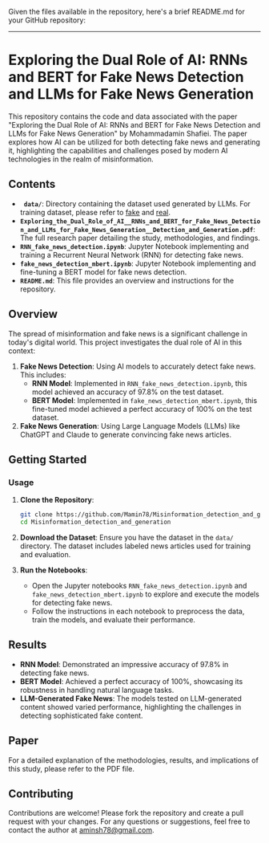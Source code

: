 Given the files available in the repository, here's a brief README.md for your GitHub repository:

---

# Exploring the Dual Role of AI: RNNs and BERT for Fake News Detection and LLMs for Fake News Generation

This repository contains the code and data associated with the paper "Exploring the Dual Role of AI: RNNs and BERT for Fake News Detection and LLMs for Fake News Generation" by Mohammadamin Shafiei. The paper explores how AI can be utilized for both detecting fake news and generating it, highlighting the capabilities and challenges posed by modern AI technologies in the realm of misinformation.

## Contents

- **` data/`**: Directory containing the dataset used generated by LLMs. For training dataset, please refer to [fake](https://drive.google.com/file/d/18CU1_M5d5_3lB000CzvtHvUWdD7Q7IU4/view?usp=sharing) and [real]([https://drive.google.com/file/d/18CU1_M5d5_3lB000CzvtHvUWdD7Q7IU4/view?usp=sharing](https://drive.google.com/file/d/1csUn_iwl_WizitBQ7Do-fS4XQ6qpE9rN/view?usp=sharing)).
- **`Exploring_the_Dual_Role_of_AI__RNNs_and_BERT_for_Fake_News_Detection_and_LLMs_for_Fake_News_Generation__Detection_and_Generation.pdf`**: The full research paper detailing the study, methodologies, and findings.
- **`RNN_fake_news_detection.ipynb`**: Jupyter Notebook implementing and training a Recurrent Neural Network (RNN) for detecting fake news.
- **`fake_news_detection_mbert.ipynb`**: Jupyter Notebook implementing and fine-tuning a BERT model for fake news detection.
- **`README.md`**: This file provides an overview and instructions for the repository.

## Overview

The spread of misinformation and fake news is a significant challenge in today's digital world. This project investigates the dual role of AI in this context:
1. **Fake News Detection**: Using AI models to accurately detect fake news. This includes:
   - **RNN Model**: Implemented in `RNN_fake_news_detection.ipynb`, this model achieved an accuracy of 97.8% on the test dataset.
   - **BERT Model**: Implemented in `fake_news_detection_mbert.ipynb`, this fine-tuned model achieved a perfect accuracy of 100% on the test dataset.
2. **Fake News Generation**: Using Large Language Models (LLMs) like ChatGPT and Claude to generate convincing fake news articles.

## Getting Started
### Usage

1. **Clone the Repository**:
   ```bash
   git clone https://github.com/Mamin78/Misinformation_detection_and_generation.git
   cd Misinformation_detection_and_generation
   ```

2. **Download the Dataset**:
   Ensure you have the dataset in the `data/` directory. The dataset includes labeled news articles used for training and evaluation.

3. **Run the Notebooks**:
   - Open the Jupyter notebooks `RNN_fake_news_detection.ipynb` and `fake_news_detection_mbert.ipynb` to explore and execute the models for detecting fake news.
   - Follow the instructions in each notebook to preprocess the data, train the models, and evaluate their performance.

## Results

- **RNN Model**: Demonstrated an impressive accuracy of 97.8% in detecting fake news.
- **BERT Model**: Achieved a perfect accuracy of 100%, showcasing its robustness in handling natural language tasks.
- **LLM-Generated Fake News**: The models tested on LLM-generated content showed varied performance, highlighting the challenges in detecting sophisticated fake content.

## Paper

For a detailed explanation of the methodologies, results, and implications of this study, please refer to the PDF file.

## Contributing

Contributions are welcome! Please fork the repository and create a pull request with your changes. For any questions or suggestions, feel free to contact the author at aminsh78@gmail.com.

